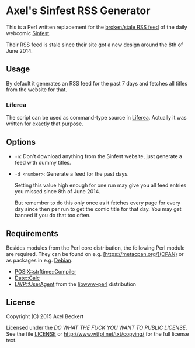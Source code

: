 Axel's Sinfest RSS Generator
============================

This is a Perl written replacement for the
[broken/stale RSS feed](http://www.sinfest.net/rss.php) of the
daily webcomic [Sinfest](http://www.sinfest.net/).

Their RSS feed is stale since their site got a new design around the
8th of June 2014.

Usage
-----

By default it generates an RSS feed for the past 7 days and fetches
all titles from the website for that.

### Liferea

The script can be used as command-type source in
[Liferea](http://liferea.sf.net/). Actually it was written for exactly
that purpose.

Options
-------

* `-n`: Don't download anything from the Sinfest website, just generate
  a feed with dummy titles.
  
* `-d <number>`: Generate a feed for the past _<number>_ days.

  Setting this value high enough for one run may give you all feed
  entries you missed since 8th of June 2014.

  But remember to do this only once as it fetches every page for every
  day since then per run to get the comic title for that day. You may
  get banned if you do that too often.

Requirements
------------

Besides modules from the Perl core distribution, the following Perl
module are required. They can be found on e.g.
[https://metacpan.org/](CPAN) or as packages in e.g.
[Debian](https://www.debian.org/).

* [POSIX::strftime::Compiler](https://metacpan.org/release/POSIX-strftime-Compiler)
* [Date::Calc](https://metacpan.org/release/Date-Calc)
* [LWP::UserAgent](https://metacpan.org/pod/LWP::UserAgent) from the
  [libwww-perl](https://metacpan.org/release/libwww-perl) distribution

License
-------

Copyright (C) 2015 Axel Beckert

Licensed under the _DO WHAT THE FUCK YOU WANT TO PUBLIC LICENSE_. See
the file [LICENSE](LICENSE) or http://www.wtfpl.net/txt/copying/ for the full
license text.
